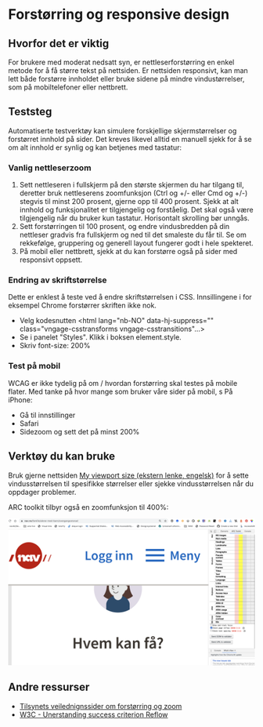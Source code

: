 # Forstørring og responsive design

## Hvorfor det er viktig
For brukere med moderat nedsatt syn, er nettleserforstørring en enkel metode for å få større tekst på nettsiden. Er nettsiden responsivt, kan man lett både forstørre innholdet eller bruke sidene på mindre vindustørrelser, som på mobiltelefoner eller nettbrett.

## Teststeg
Automatiserte testverktøy kan simulere forskjellige skjermstørrelser og forstørret innhold på sider. Det kreves likevel alltid en manuell sjekk for å se om alt innhold er synlig og kan betjenes med tastatur:

### Vanlig nettleserzoom
1. Sett nettleseren i fullskjerm på den største skjermen du har tilgang til, deretter bruk nettleserens zoomfunksjon (Ctrl og +/- eller Cmd og +/-) stegvis til minst 200 prosent, gjerne opp til 400 prosent. Sjekk at alt innhold og funksjonalitet er tilgjengelig og forståelig. Det skal også være tilgjengelig når du bruker kun tastatur. Horisontalt skrolling bør unngås.
2. Sett forstørringen til 100 prosent, og endre vindusbredden på din nettleser gradvis fra fullskjerm og ned til det smaleste du får til. Se om rekkefølge, gruppering og generell layout fungerer godt i hele spekteret.
3. På mobil eller nettbrett, sjekk at du kan forstørre også på sider med responsivt oppsett.

### Endring av skriftstørrelse
Dette er enklest å teste ved å endre skriftstørrelsen i CSS. Innsillingene i for eksempel Chrome forstørrer skriften ikke nok.
- Velg kodesnutten <html lang="nb-NO" data-hj-suppress="" class="vngage-csstransforms vngage-csstransitions"...>
- Se i panelet "Styles". Klikk i boksen element.style. 
- Skriv font-size: 200% 

### Test på mobil
WCAG er ikke tydelig på om / hvordan forstørring skal testes på mobile flater. Med tanke på hvor mange som bruker våre sider på mobil, s
På iPhone: 
- Gå til innstillinger 
- Safari
- Sidezoom og sett det på minst 200%

## Verktøy du kan bruke
Bruk gjerne nettsiden [My viewport size (ekstern lenke, engelsk)](https://viewportsizes.com/mine/) for å sette vindusstørrelsen til spesifikke størrelser eller sjekke vindusstørrelsen når du oppdager problemer.

ARC toolkit tilbyr også en zoomfunksjon til 400%:

![zoom med ARC på nav.no](https://github.com/navikt/universell-utforming/blob/master/hvordan-faa-det-til/UU-testing/manuell-testing/zoom-arc.png)

## Andre ressurser
- [Tilsynets veilednignssider om forstørring og zoom](https://www.uutilsynet.no/regelverk/sjekk-nettstedet-ditt-selv/708#2_forstorring_og_responsiv_design)
- [W3C - Unerstanding success criterion Reflow](https://www.w3.org/WAI/WCAG21/Understanding/reflow.html)
